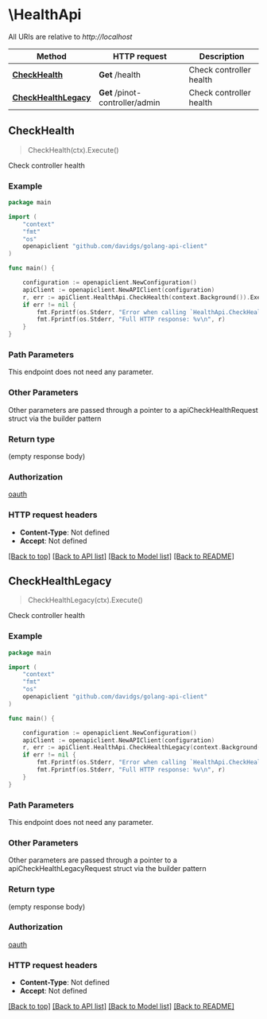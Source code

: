 # \HealthApi

All URIs are relative to *http://localhost*

Method | HTTP request | Description
------------- | ------------- | -------------
[**CheckHealth**](HealthApi.md#CheckHealth) | **Get** /health | Check controller health
[**CheckHealthLegacy**](HealthApi.md#CheckHealthLegacy) | **Get** /pinot-controller/admin | Check controller health



## CheckHealth

> CheckHealth(ctx).Execute()

Check controller health

### Example

```go
package main

import (
    "context"
    "fmt"
    "os"
    openapiclient "github.com/davidgs/golang-api-client"
)

func main() {

    configuration := openapiclient.NewConfiguration()
    apiClient := openapiclient.NewAPIClient(configuration)
    r, err := apiClient.HealthApi.CheckHealth(context.Background()).Execute()
    if err != nil {
        fmt.Fprintf(os.Stderr, "Error when calling `HealthApi.CheckHealth``: %v\n", err)
        fmt.Fprintf(os.Stderr, "Full HTTP response: %v\n", r)
    }
}
```

### Path Parameters

This endpoint does not need any parameter.

### Other Parameters

Other parameters are passed through a pointer to a apiCheckHealthRequest struct via the builder pattern


### Return type

 (empty response body)

### Authorization

[oauth](../README.md#oauth)

### HTTP request headers

- **Content-Type**: Not defined
- **Accept**: Not defined

[[Back to top]](#) [[Back to API list]](../README.md#documentation-for-api-endpoints)
[[Back to Model list]](../README.md#documentation-for-models)
[[Back to README]](../README.md)


## CheckHealthLegacy

> CheckHealthLegacy(ctx).Execute()

Check controller health

### Example

```go
package main

import (
    "context"
    "fmt"
    "os"
    openapiclient "github.com/davidgs/golang-api-client"
)

func main() {

    configuration := openapiclient.NewConfiguration()
    apiClient := openapiclient.NewAPIClient(configuration)
    r, err := apiClient.HealthApi.CheckHealthLegacy(context.Background()).Execute()
    if err != nil {
        fmt.Fprintf(os.Stderr, "Error when calling `HealthApi.CheckHealthLegacy``: %v\n", err)
        fmt.Fprintf(os.Stderr, "Full HTTP response: %v\n", r)
    }
}
```

### Path Parameters

This endpoint does not need any parameter.

### Other Parameters

Other parameters are passed through a pointer to a apiCheckHealthLegacyRequest struct via the builder pattern


### Return type

 (empty response body)

### Authorization

[oauth](../README.md#oauth)

### HTTP request headers

- **Content-Type**: Not defined
- **Accept**: Not defined

[[Back to top]](#) [[Back to API list]](../README.md#documentation-for-api-endpoints)
[[Back to Model list]](../README.md#documentation-for-models)
[[Back to README]](../README.md)

